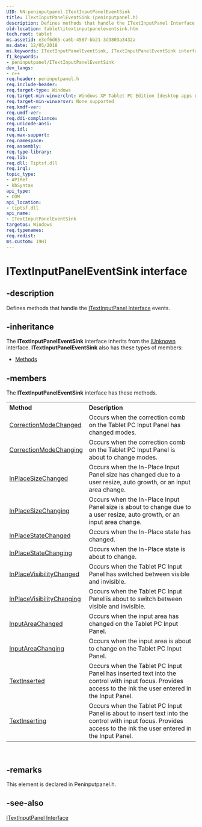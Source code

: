 ```yaml
---
UID: NN:peninputpanel.ITextInputPanelEventSink
title: ITextInputPanelEventSink (peninputpanel.h)
description: Defines methods that handle the ITextInputPanel Interface events.
old-location: tablet\itextinputpaneleventsink.htm
tech.root: tablet
ms.assetid: e3ef6d65-ca6b-4587-bb21-3d3803a3432a
ms.date: 12/05/2018
ms.keywords: ITextInputPanelEventSink, ITextInputPanelEventSink interface [Tablet PC], ITextInputPanelEventSink interface [Tablet PC],described, e3ef6d65-ca6b-4587-bb21-3d3803a3432a, peninputpanel/ITextInputPanelEventSink, tablet.itextinputpaneleventsink
f1_keywords:
- peninputpanel/ITextInputPanelEventSink
dev_langs:
- c++
req.header: peninputpanel.h
req.include-header: 
req.target-type: Windows
req.target-min-winverclnt: Windows XP Tablet PC Edition [desktop apps only]
req.target-min-winversvr: None supported
req.kmdf-ver: 
req.umdf-ver: 
req.ddi-compliance: 
req.unicode-ansi: 
req.idl: 
req.max-support: 
req.namespace: 
req.assembly: 
req.type-library: 
req.lib: 
req.dll: Tiptsf.dll
req.irql: 
topic_type:
- APIRef
- kbSyntax
api_type:
- COM
api_location:
- tiptsf.dll
api_name:
- ITextInputPanelEventSink
targetos: Windows
req.typenames: 
req.redist: 
ms.custom: 19H1
---
```


# ITextInputPanelEventSink interface


## -description



Defines methods that handle the <a href="https://docs.microsoft.com/windows/desktop/api/peninputpanel/nn-peninputpanel-itextinputpanel">ITextInputPanel Interface</a> events.




## -inheritance

The <b xmlns:loc="http://microsoft.com/wdcml/l10n">ITextInputPanelEventSink</b> interface inherits from the <a href="https://docs.microsoft.com/windows/desktop/api/unknwn/nn-unknwn-iunknown">IUnknown</a> interface. <b>ITextInputPanelEventSink</b> also has these types of members:
<ul>
<li><a href="https://docs.microsoft.com/">Methods</a></li>
</ul>

## -members

The <b>ITextInputPanelEventSink</b> interface has these methods.
<table class="members" id="memberListMethods">
<tr>
<th align="left" width="37%">Method</th>
<th align="left" width="63%">Description</th>
</tr>
<tr data="declared;">
<td align="left" width="37%">
<a href="https://docs.microsoft.com/windows/desktop/api/peninputpanel/nf-peninputpanel-itextinputpaneleventsink-correctionmodechanged">CorrectionModeChanged</a>
</td>
<td align="left" width="63%">
Occurs when the correction comb on the Tablet PC Input Panel has changed modes.

</td>
</tr>
<tr data="declared;">
<td align="left" width="37%">
<a href="https://docs.microsoft.com/windows/desktop/api/peninputpanel/nf-peninputpanel-itextinputpaneleventsink-correctionmodechanging">CorrectionModeChanging</a>
</td>
<td align="left" width="63%">
Occurs when the correction comb on the Tablet PC Input Panel is about to change modes.

</td>
</tr>
<tr data="declared;">
<td align="left" width="37%">
<a href="https://docs.microsoft.com/windows/desktop/api/peninputpanel/nf-peninputpanel-itextinputpaneleventsink-inplacesizechanged">InPlaceSizeChanged</a>
</td>
<td align="left" width="63%">
Occurs when the In-Place Input Panel size has changed due to a user resize, auto growth, or an input area change.

</td>
</tr>
<tr data="declared;">
<td align="left" width="37%">
<a href="https://docs.microsoft.com/windows/desktop/api/peninputpanel/nf-peninputpanel-itextinputpaneleventsink-inplacesizechanging">InPlaceSizeChanging</a>
</td>
<td align="left" width="63%">
Occurs when the In-Place Input Panel size is about to change due to a user resize, auto growth, or an input area change.

</td>
</tr>
<tr data="declared;">
<td align="left" width="37%">
<a href="https://docs.microsoft.com/windows/desktop/api/peninputpanel/nf-peninputpanel-itextinputpaneleventsink-inplacestatechanged">InPlaceStateChanged</a>
</td>
<td align="left" width="63%">
Occurs when the In-Place state has changed.

</td>
</tr>
<tr data="declared;">
<td align="left" width="37%">
<a href="https://docs.microsoft.com/windows/desktop/api/peninputpanel/nf-peninputpanel-itextinputpaneleventsink-inplacestatechanging">InPlaceStateChanging</a>
</td>
<td align="left" width="63%">
Occurs when the In-Place state is about to change.

</td>
</tr>
<tr data="declared;">
<td align="left" width="37%">
<a href="https://docs.microsoft.com/windows/desktop/api/peninputpanel/nf-peninputpanel-itextinputpaneleventsink-inplacevisibilitychanged">InPlaceVisibilityChanged</a>
</td>
<td align="left" width="63%">
Occurs when the Tablet PC Input Panel has switched between visible and invisible.

</td>
</tr>
<tr data="declared;">
<td align="left" width="37%">
<a href="https://docs.microsoft.com/windows/desktop/api/peninputpanel/nf-peninputpanel-itextinputpaneleventsink-inplacevisibilitychanging">InPlaceVisibilityChanging</a>
</td>
<td align="left" width="63%">
Occurs when the Tablet PC Input Panel is about to switch between visible and invisible.

</td>
</tr>
<tr data="declared;">
<td align="left" width="37%">
<a href="https://docs.microsoft.com/windows/desktop/api/peninputpanel/nf-peninputpanel-itextinputpaneleventsink-inputareachanged">InputAreaChanged</a>
</td>
<td align="left" width="63%">
Occurs when the input area has changed on the Tablet PC Input Panel.

</td>
</tr>
<tr data="declared;">
<td align="left" width="37%">
<a href="https://docs.microsoft.com/windows/desktop/api/peninputpanel/nf-peninputpanel-itextinputpaneleventsink-inputareachanging">InputAreaChanging</a>
</td>
<td align="left" width="63%">
Occurs when the input area is about to change on the Tablet PC Input Panel.

</td>
</tr>
<tr data="declared;">
<td align="left" width="37%">
<a href="https://docs.microsoft.com/windows/desktop/api/peninputpanel/nf-peninputpanel-itextinputpaneleventsink-textinserted">TextInserted</a>
</td>
<td align="left" width="63%">
Occurs when the Tablet PC Input Panel has inserted text into the control with input focus. Provides access to the ink the user entered in the Input Panel.

</td>
</tr>
<tr data="declared;">
<td align="left" width="37%">
<a href="https://docs.microsoft.com/windows/desktop/api/peninputpanel/nf-peninputpanel-itextinputpaneleventsink-textinserting">TextInserting</a>
</td>
<td align="left" width="63%">
Occurs when the Tablet PC Input Panel is about to insert text into the control with input focus. Provides access to the ink the user entered in the Input Panel.

</td>
</tr>
</table> 


## -remarks



This element is declared in Peninputpanel.h.




## -see-also




<a href="https://docs.microsoft.com/windows/desktop/api/peninputpanel/nn-peninputpanel-itextinputpanel">ITextInputPanel Interface</a>
 

 

